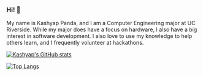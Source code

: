 ### Hi! 🐼
My name is Kashyap Panda, and I am a Computer Engineering major at UC Riverside. While my major does have a focus on hardware, I also have a big interest in software development. I also love to use my knowledge to help others learn, and I frequently volunteer at hackathons.

[![Kashyap's GitHub stats](https://github-readme-stats.vercel.app/api?username=kpanda254&theme=shades-of-purple&show_icons=true&count_private=true&include_all_commits=true&hide=stars)](https://github.com/anuraghazra/github-readme-stats)

[![Top Langs](https://github-readme-stats.vercel.app/api/top-langs/?username=kpanda254&theme=shades-of-purple&layout=compact&count_private=true)](https://github.com/anuraghazra/github-readme-stats)
<!--
**kpanda254/kpanda254** is a ✨ _special_ ✨ repository because its `README.md` (this file) appears on your GitHub profile.

Here are some ideas to get you started:

- 🔭 I’m currently working on ...
- 🌱 I’m currently learning ...
- 👯 I’m looking to collaborate on ...
- 🤔 I’m looking for help with ...
- 💬 Ask me about ...
- 📫 How to reach me: ...
- 😄 Pronouns: ...
- ⚡ Fun fact: ...
-->
